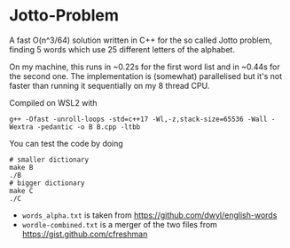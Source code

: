 # Jotto-Problem
A fast O(n^3/64) solution written in C++ for the so called Jotto problem, finding 5 words which use 25 different letters of the alphabet.

On my machine, this runs in ~0.22s for the first word list and in ~0.44s for the second one. The implementation is (somewhat) parallelised but it's not faster than running it sequentially on my 8 thread CPU.

Compiled on WSL2 with
```b
g++ -Ofast -unroll-loops -std=c++17 -Wl,-z,stack-size=65536 -Wall -Wextra -pedantic -o B B.cpp -ltbb
```
You can test the code by doing 
```b
# smaller dictionary
make B
./B
# bigger dictionary
make C
./C
```

- `words_alpha.txt` is taken from https://github.com/dwyl/english-words
- `wordle-combined.txt` is a merger of the two files from https://gist.github.com/cfreshman
